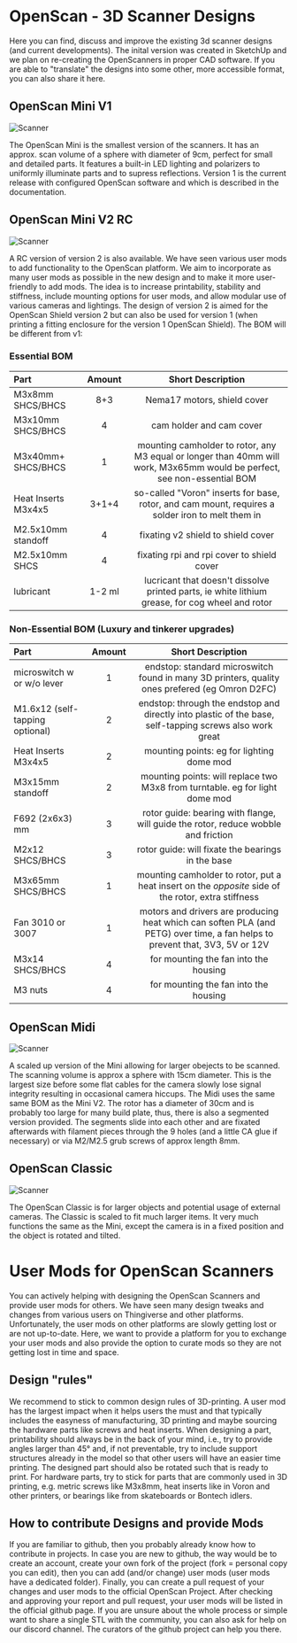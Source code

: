 # OpenScan - 3D Scanner Designs

Here you can find, discuss and improve the existing 3d scanner designs (and current developments). The inital version was created in SketchUp and we plan on re-creating the OpenScanners in proper CAD software. If you are able to "translate" the designs into some other, more accessible format, you can also share it here.


## OpenScan Mini V1
![Scanner](https://github.com/probably-Erwins-Cat/OpenScan-Design/blob/main/images/OpenScanMini.jpg?raw=true)

The OpenScan Mini is the smallest version of the scanners. It has an approx. scan volume of a sphere with diameter of 9cm, perfect for small and detailed parts. It features a built-in LED lighting and polarizers to uniformly illuminate parts and to supress reflections.
Version 1 is the current release with configured OpenScan software and which is described in the documentation.

## OpenScan Mini V2 RC
![Scanner](https://github.com/probably-Erwins-Cat/OpenScan-Design/blob/main/images/OpenScanMiniV2.jpg?raw=true)

A RC version of version 2 is also available. We have seen various user mods to add functionality to the OpenScan platform. We aim to incorporate as many user mods as possible in the new design and to make it more user-friendly to add mods. The idea is to increase printability, stability and stiffness, include mounting options for user mods, and allow modular use of various cameras and lightings.
The design of version 2 is aimed for the OpenScan Shield version 2 but can also be used for version 1 (when printing a fitting enclosure for the version 1 OpenScan Shield). The BOM will be different from v1:

### Essential BOM

| Part | Amount | Short Description |
| :--- | :---: | :---: |
| M3x8mm SHCS/BHCS | 8+3 | Nema17 motors, shield cover |
| M3x10mm SHCS/BHCS | 4 | cam holder and cam cover |
| M3x40mm+ SHCS/BHCS | 1 | mounting camholder to rotor, any M3 equal or longer than 40mm will work, M3x65mm would be perfect, see non-essential BOM |
| Heat Inserts M3x4x5 | 3+1+4 | so-called "Voron" inserts for base, rotor, and cam mount, requires a solder iron to melt them in |
| M2.5x10mm standoff | 4 | fixating v2 shield to shield cover |
| M2.5x10mm SHCS | 4 | fixating rpi and rpi cover to shield cover |
| lubricant | 1-2 ml | lucricant that doesn't dissolve printed parts, ie white lithium grease, for cog wheel and rotor |

### Non-Essential BOM (Luxury and tinkerer upgrades)
| Part | Amount | Short Description |
| :--- | :---: | :---: |
| microswitch w or w/o lever | 1 | endstop: standard microswitch found in many 3D printers, quality ones prefered (eg Omron D2FC) |
| M1.6x12 (self-tapping optional) | 2 | endstop: through the endstop and directly into plastic of the base, self-tapping screws also work great |
| Heat Inserts M3x4x5 | 2 | mounting points: eg for lighting dome mod |
| M3x15mm standoff | 2 | mounting points: will replace two M3x8 from turntable. eg for light dome mod |
| F692 (2x6x3) mm | 3 | rotor guide: bearing with flange, will guide the rotor, reduce wobble and friction |
| M2x12 SHCS/BHCS | 3 | rotor guide: will fixate the bearings in the base |
| M3x65mm SHCS/BHCS | 1 | mounting camholder to rotor, put a heat insert on the *opposite* side of the rotor, extra stiffness |
| Fan 3010 or 3007 | 1 | motors and drivers are producing heat which can soften PLA (and PETG) over time, a fan helps to prevent that, 3V3, 5V or 12V |
| M3x14 SHCS/BHCS | 4 | for mounting the fan into the housing |
| M3 nuts | 4 | for mounting the fan into the housing |


## OpenScan Midi
![Scanner](https://github.com/probably-Erwins-Cat/OpenScan-Design/blob/main/images/OpenScanMidi.jpg?raw=true)

A scaled up version of the Mini allowing for larger obejects to be scanned. The scanning volume is approx a sphere with 15cm diameter. This is the largest size before some flat cables for the camera slowly lose signal integrity resulting in occasional camera hiccups. The Midi uses the same same BOM as the Mini V2.
The rotor has a diameter of 30cm and is probably too large for many build plate, thus, there is also a segmented version provided. The segments slide into each other and are fixated afterwards with filament pieces through the 9 holes (and a little CA glue if necessary) or via M2/M2.5 grub screws of approx length 8mm.

## OpenScan Classic
![Scanner](https://github.com/probably-Erwins-Cat/OpenScan-Design/blob/main/images/OpenScanClassic.jpg?raw=true)

The OpenScan Classic is for larger objects and potential usage of external cameras. The Classic is scaled to fit much larger items. It very much functions the same as the Mini, except the camera is in a fixed position and the object is rotated and tilted. 


# User Mods for OpenScan Scanners
You can actively helping with designing the OpenScan Scanners and provide user mods for others. We have seen many design tweaks and changes from various users on Thingiverse and other platforms. Unfortunately, the user mods on other platforms are slowly getting lost or are not up-to-date. Here, we want to provide a platform for you to exchange your user mods and also provide the option to curate mods so they are not getting lost in time and space. 

## Design "rules"
We recommend to stick to common design rules of 3D-printing. A user mod has the largest impact when it helps users the must and that typically includes the easyness of manufacturing, 3D printing and maybe sourcing the hardware parts like screws and heat inserts. When designing a part, printability should always be in the back of your mind, i.e., try to provide angles larger than 45° and, if not preventable, try to include support structures already in the model so that other users will have an easier time printing. The designed part should also be rotated such that is ready to print. For hardware parts, try to stick for parts that are commonly used in 3D printing, e.g. metric screws like M3x8mm, heat inserts like in Voron and other printers, or bearings like from skateboards or Bontech idlers.

## How to contribute Designs and provide  Mods
If you are familiar to github, then you probably already know how to contribute in projects. In case you are new to github, the way would be to create an account, create your own fork of the project (fork = personal copy you can edit), then you can add (and/or change) user mods (user mods have a dedicated folder). Finally, you can create a pull request of your changes and user mods to the official OpenScan Project. After checking and approving your report and pull request, your user mods will be listed in the official github page. If you are unsure about the whole process or simple want to share a single STL with the community, you can also ask for help on our discord channel. The curators of the github project can help you there.

